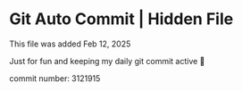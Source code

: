 # Git Auto Commit | Hidden File

This file was added Feb 12, 2025

Just for fun and keeping my daily git commit active 🤪

commit number: 3121915
